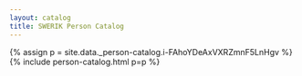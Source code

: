 ```yaml
---
layout: catalog
title: SWERIK Person Catalog
---
```

{% assign p = site.data._person-catalog.i-FAhoYDeAxVXRZmnF5LnHgv %}
{% include person-catalog.html p=p %}

